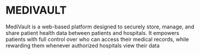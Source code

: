 # MEDIVAULT
MediVault is a web-based platform designed to securely store, manage, and share patient health data between patients and hospitals. It empowers patients with full control over who can access their medical records, while rewarding them whenever authorized hospitals view their data
